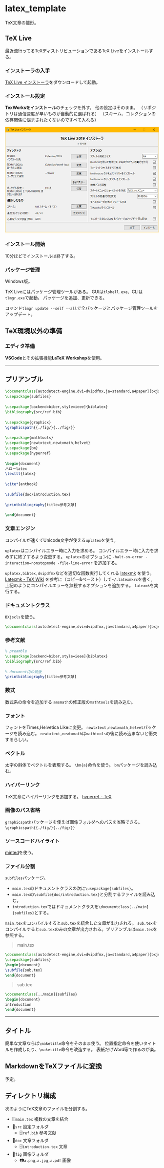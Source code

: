 # latex_template

TeX文章の雛形。

## TeX Live

最近流行ってるTeXディストリビューションであるTeX Liveをインストールする。

### インストーラの入手

[TeX Live インストーラ](https://www.tug.org/texlive/acquire-netinstall.html)をダウンロードして起動。

### インストール設定

**TexWorksをインストール**のチェックを外す。
他の設定はそのまま。
（リポジトリは通信速度が早いものが自動的に選ばれる）
（スキーム、コレクションの依存関係に悩まされたくないのですべて入れる）

![installer](fig/installer.png)

### インストール開始

10分ほどでインストールは終了する。

### パッケージ管理

Windows版。

TeX Liveにはパッケージ管理ツールがある。
GUIは`tlshell.exe`、CLIは`tlmgr.exe`で起動。
パッケージを追加、更新できる。

コマンド`tlmgr update --self --all`で全パッケージとパッケージ管理ツールをアップデート。

## TeX環境以外の準備

### エディタ準備

**VSCode**とその拡張機能**LaTeX Workshop**を使用。

* * *

## プリアンブル

```latex
\documentclass[autodetect-engine,dvi=dvipdfmx,ja=standard,a4paper]{bxjsarticle}
\usepackage{subfiles}

\usepackage[backend=biber,style=ieee]{biblatex}
\bibliography{src/ref.bib}

\usepackage{graphicx}
\graphicspath{{./fig/}{../fig/}}

\usepackage{mathtools}
\usepackage{newtxtext,newtxmath,helvet}
\usepackage{bm}
\usepackage{hyperref}

\begin{document}
ハローlatex
\texttt{latex}

\cite*{antbook}

\subfile{doc/introduction.tex}

\printbibliography[title=参考文献]

\end{document}
```

### 文章エンジン

コンパイルが速くてUnicode文字が使える`uplatex`を使う。

`uplatex`はコンパイルエラー時に入力を求める。
コンパイルエラー時に入力を求めずに終了するよう変更する。
`uplatex`のオプションに
`-halt-on-error -interaction=nonstopmode -file-line-error`
を追加する。

`uplatex,bibtex,dvipdfmx`などを適切な回数実行してくれる
[latexmk](https://texwiki.texjp.org/?Latexmk)
を使う。
[Latexmk - TeX Wiki](https://texwiki.texjp.org/?Latexmk)
を参考に（コピー&ペースト）して`~/.latexmkrc`を書く。
上記のようにコンパイルエラーを無視するオプションを追加する。
`latexmk`を実行する。

### ドキュメントクラス

`BXjscls`を使う。

```latex
\documentclass[autodetect-engine,dvi=dvipdfmx,ja=standard,a4paper]{bxjsarticle}

```

### 参考文献

```latex
% preamble
\usepackage[backend=biber,style=ieee]{biblatex}
\bibliography{src/ref.bib}

% document内の最後
\printbibliography[title=参考文献]

```

### 数式

数式系の命令を追加する
`amsmath`の修正版の`mathtools`を読み込む。

### フォント

フォントをTimes,Helvetica Likeに変更。
`newtxtext,newtxmath,helvet`パッケージを読み込む。
`newtxtext,newtxmath`は`mathtools`の後に読み込まないと衝突するらしい。

### ベクトル

太字の斜体でベクトルを表現する。
`\bm{a}`命令を使う。
`bm`パッケージを読み込む。

### ハイパーリンク

TeX文章にハイパーリンクを追加する。
[hyperref - TeX](https://texwiki.texjp.org/?hyperref)

### 画像のパス省略

`graphicspath`パッケージを使えば画像フォルダへのパスを省略できる。
`\graphicspath{{./fig/}{../fig/}}`

### ソースコードハイライト

[minted](https://www.overleaf.com/learn/latex/Code_Highlighting_with_minted)を使う。

### ファイル分割

`subfiles`パッケージ。

* `main.tex`のドキュメントクラスの次に`\usepackage{subfiles}`。
* `main.tex`の`\subfile{doc/introduction.tex}`と分割するファイルを読み込む。
* `introduction.tex`ではドキュメントクラスを`\documentclass[../main]{subfiles}`とする。

`main.tex`をコンパイルすると`sub.tex`を統合した文章が出力される。
`sub.tex`をコンパイルすると`sub.tex`のみの文章が出力される。プリアンブルは`main.tex`を参照する。

> main.tex

```latex
\documentclass[autodetect-engine,dvi=dvipdfmx,ja=standard,a4paper]{bxjsarticle}
\usepackage{subfiles}
\begin{document}
\subfile{sub.tex}
\end{document}
```

> sub.tex

```latex
\documentclass[../main]{subfiles}
\begin{document}
introduction
\end{document}
```

* * *

## タイトル

簡単な文章ならば`\maketitle`命令をそのまま使う。
位置指定命令を使いタイトルを作成したり、`\maketitle`命令を改造する。
表紙だけWord等で作るのが楽。

## MarkdownをTeXファイルに変換

予定。

## ディレクトリ構成

次のようにTeX文章のファイルを分割する。

* 🗄️`main.tex`  複数の文章を結合
* 📁`src`  設定フォルダ
  * 🗄️`ref.bib`  参考文献
* 📁`doc`  文章フォルダ
  * 🗄️`introduction.tex`  文章
* 📁`fig`  画像フォルダ
  * 📷`a.png,a.jpg,a.pdf`   画像
